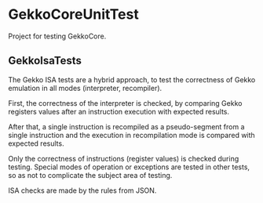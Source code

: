 # GekkoCoreUnitTest

Project for testing GekkoCore.

## GekkoIsaTests

The Gekko ISA tests are a hybrid approach, to test the correctness of Gekko emulation in all modes (interpreter, recompiler).

First, the correctness of the interpreter is checked, by comparing Gekko registers values after an instruction execution with expected results.

After that, a single instruction is recompiled as a pseudo-segment from a single instruction and the execution in recompilation mode is compared with expected results.

Only the correctness of instructions (register values) is checked during testing. Special modes of operation or exceptions are tested in other tests, so as not to complicate the subject area of testing.

ISA checks are made by the rules from JSON.
